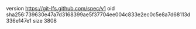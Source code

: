 version https://git-lfs.github.com/spec/v1
oid sha256:739630e47a7d3168399ae5f37704ee004c833e2ec0c5e8a7d68113d336e147e1
size 3808
